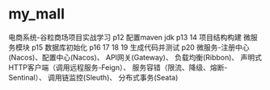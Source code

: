 # my_mall
电商系统-谷粒商场项目实战学习
p12 配置maven jdk
p13 14 项目结构构建 微服务模块
p15 数据库初始化
p16 17 18 19 生成代码并测试
p20 微服务-注册中心(Nacos)、配置中心(Nacos)、
    API网关(Gateway)、
    负载均衡(Ribbon)、 
    声明式HTTP客户端（调用远程服务-Feign）、
    服务容错（限流、降级、熔断-Sentinal）、
    调用链监控(Sleuth)、
    分布式事务(Seata)
    



